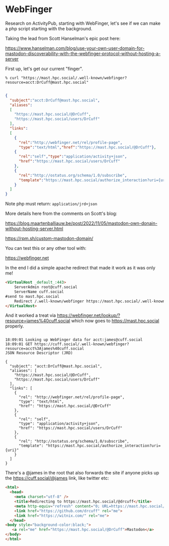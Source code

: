 # WebFinger
Research on ActivityPub, starting with WebFinger, let's see if we can make a php script starting with the background.

Taking the lead from Scott Hanselman's epic post here:

https://www.hanselman.com/blog/use-your-own-user-domain-for-mastodon-discoverability-with-the-webfinger-protocol-without-hosting-a-server

First up, let's get our current "finger".

```% curl "https://mast.hpc.social/.well-known/webfinger?resource=acct:DrCuff@mast.hpc.social"```

```json

{
  "subject":"acct:DrCuff@mast.hpc.social",
  "aliases":
  [
    "https://mast.hpc.social/@DrCuff",
    "https://mast.hpc.social/users/DrCuff"
  ],
  "links":
  [
    {
      "rel":"http://webfinger.net/rel/profile-page",
      "type":"text/html","href":"https://mast.hpc.social/@DrCuff"},
    {
      "rel":"self","type":"application/activity+json",
      "href":"https://mast.hpc.social/users/DrCuff"
    },
    {
      "rel":"http://ostatus.org/schema/1.0/subscribe",
      "template":"https://mast.hpc.social/authorize_interaction?uri={uri}"
    }
  ]
}
```

Note php must return: ```application/jrd+json```

More details here from the comments on Scott's blog:

https://blog.maartenballiauw.be/post/2022/11/05/mastodon-own-donain-without-hosting-server.html

https://rpm.sh/custom-mastodon-domain/

You can test this or any other tool with:  

https://webfinger.net

In the end I did a simple apache redirect that made it work as it was only me!

```html
<VirtualHost _default_:443>
    ServerAdmin root@cuff.social
    ServerName cuff.social
#send to mast.hpc.social
    Redirect /.well-known/webfinger https://mast.hpc.social/.well-known/webfinger?resource=acct:drcuff@mast.hpc.social
</VirtualHost>
```


And it worked a treat via https://webfinger.net/lookup/?resource=james%40cuff.social which now goes to https://mast.hpc.social properly.


```Request Log

18:09:01 Looking up WebFinger data for acct:james@cuff.social
18:09:01 GET https://cuff.social/.well-known/webfinger?resource=acct%3Ajames%40cuff.social
JSON Resource Descriptor (JRD)

{
  "subject": "acct:DrCuff@mast.hpc.social",
  "aliases": [
    "https://mast.hpc.social/@DrCuff",
    "https://mast.hpc.social/users/DrCuff"
  ],
  "links": [
    {
      "rel": "http://webfinger.net/rel/profile-page",
      "type": "text/html",
      "href": "https://mast.hpc.social/@DrCuff"
    },
    {
      "rel": "self",
      "type": "application/activity+json",
      "href": "https://mast.hpc.social/users/DrCuff"
    },
    {
      "rel": "http://ostatus.org/schema/1.0/subscribe",
      "template": "https://mast.hpc.social/authorize_interaction?uri={uri}"
    }
  ]
}
```

There's a @james in the root that also forwards the site if anyone picks up the https://cuff.social/@james link, like twitter etc:

```html
<html>
  <head>
    <meta charset="utf-8" />
    <title>Redirecting to https://mast.hpc.social/@drcuff</title>
    <meta http-equiv="refresh" content="0; URL=https://mast.hpc.social/@drcuff">
    <link href="https://github.com/drcuff" rel="me">
    <link href="https://witnix.com/" rel="me">
  </head>
<body style="background-color:black;">
   <a rel="me" href="https://mast.hpc.social/@DrCuff">Mastodon</a>
</body>
</html>
```
